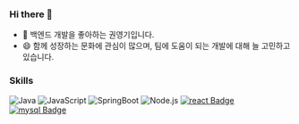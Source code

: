 ### Hi there 👋
- 🌱 백엔드 개발을 좋아하는 권영기입니다.
- 😄 함께 성장하는 문화에 관심이 많으며, 팀에 도움이 되는 개발에 대해 늘 고민하고 있습니다.

### Skills
![Java](https://img.shields.io/badge/Java-007396?style=flat-square&logo=Java&logoColor=white) ![JavaScript](https://img.shields.io/badge/JavaScript-F7DF1E?style=flat-square&logo=JavaScript&logoColor=white) ![SpringBoot](https://img.shields.io/badge/SpringBoot-6DB33F?style=flat-square&logo=SpringBoot&logoColor=white) ![Node.js](https://img.shields.io/badge/Node.js-339933?style=flat-square&logo=Node.js&logoColor=white) [![react Badge](https://img.shields.io/badge/React-61DAFB?style=flat-square&logo=react&logoColor=black)](#)  [![mysql Badge](https://img.shields.io/badge/MySQL-4479A1?style=flat-square&logo=mysql&logoColor=white)](#)

<!--
**kykapple/kykapple** is a ✨ _special_ ✨ repository because its `README.md` (this file) appears on your GitHub profile.

Here are some ideas to get you started:

- 🔭 I’m currently working on ...
- 🌱 I’m currently learning ...
- 👯 I’m looking to collaborate on ...
- 🤔 I’m looking for help with ...
- 💬 Ask me about ...
- 📫 How to reach me: ...
- 😄 Pronouns: ...
- ⚡ Fun fact: ...
-->
